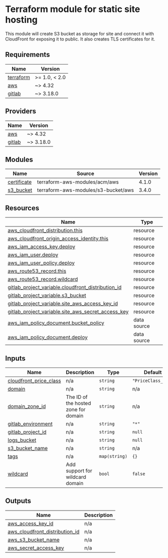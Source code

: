 # Terraform module for static site hosting

This module will create S3 bucket as storage for site and connect it with CloudFront for exposing it to public. It also creates TLS certificates for it.

## Requirements

| Name                                                                     | Version       |
| ------------------------------------------------------------------------ | ------------- |
| <a name="requirement_terraform"></a> [terraform](#requirement_terraform) | >= 1.0, < 2.0 |
| <a name="requirement_aws"></a> [aws](#requirement_aws)                   | ~> 4.32       |
| <a name="requirement_gitlab"></a> [gitlab](#requirement_gitlab)          | ~> 3.18.0     |

## Providers

| Name                                                      | Version   |
| --------------------------------------------------------- | --------- |
| <a name="provider_aws"></a> [aws](#provider_aws)          | ~> 4.32   |
| <a name="provider_gitlab"></a> [gitlab](#provider_gitlab) | ~> 3.18.0 |

## Modules

| Name                                                                 | Source                              | Version |
| -------------------------------------------------------------------- | ----------------------------------- | ------- |
| <a name="module_certificate"></a> [certificate](#module_certificate) | terraform-aws-modules/acm/aws       | 4.1.0   |
| <a name="module_s3_bucket"></a> [s3_bucket](#module_s3_bucket)       | terraform-aws-modules/s3-bucket/aws | 3.4.0   |

## Resources

| Name                                                                                                                                                        | Type        |
| ----------------------------------------------------------------------------------------------------------------------------------------------------------- | ----------- |
| [aws_cloudfront_distribution.this](https://registry.terraform.io/providers/hashicorp/aws/latest/docs/resources/cloudfront_distribution)                     | resource    |
| [aws_cloudfront_origin_access_identity.this](https://registry.terraform.io/providers/hashicorp/aws/latest/docs/resources/cloudfront_origin_access_identity) | resource    |
| [aws_iam_access_key.deploy](https://registry.terraform.io/providers/hashicorp/aws/latest/docs/resources/iam_access_key)                                     | resource    |
| [aws_iam_user.deploy](https://registry.terraform.io/providers/hashicorp/aws/latest/docs/resources/iam_user)                                                 | resource    |
| [aws_iam_user_policy.deploy](https://registry.terraform.io/providers/hashicorp/aws/latest/docs/resources/iam_user_policy)                                   | resource    |
| [aws_route53_record.this](https://registry.terraform.io/providers/hashicorp/aws/latest/docs/resources/route53_record)                                       | resource    |
| [aws_route53_record.wildcard](https://registry.terraform.io/providers/hashicorp/aws/latest/docs/resources/route53_record)                                   | resource    |
| [gitlab_project_variable.cloudfront_distribution_id](https://registry.terraform.io/providers/gitlabhq/gitlab/latest/docs/resources/project_variable)        | resource    |
| [gitlab_project_variable.s3_bucket](https://registry.terraform.io/providers/gitlabhq/gitlab/latest/docs/resources/project_variable)                         | resource    |
| [gitlab_project_variable.site_aws_access_key_id](https://registry.terraform.io/providers/gitlabhq/gitlab/latest/docs/resources/project_variable)            | resource    |
| [gitlab_project_variable.site_aws_secret_access_key](https://registry.terraform.io/providers/gitlabhq/gitlab/latest/docs/resources/project_variable)        | resource    |
| [aws_iam_policy_document.bucket_policy](https://registry.terraform.io/providers/hashicorp/aws/latest/docs/data-sources/iam_policy_document)                 | data source |
| [aws_iam_policy_document.deploy](https://registry.terraform.io/providers/hashicorp/aws/latest/docs/data-sources/iam_policy_document)                        | data source |

## Inputs

| Name                                                                                                | Description                          | Type          | Default            | Required |
| --------------------------------------------------------------------------------------------------- | ------------------------------------ | ------------- | ------------------ | :------: |
| <a name="input_cloudfront_price_class"></a> [cloudfront_price_class](#input_cloudfront_price_class) | n/a                                  | `string`      | `"PriceClass_100"` |    no    |
| <a name="input_domain"></a> [domain](#input_domain)                                                 | n/a                                  | `string`      | n/a                |   yes    |
| <a name="input_domain_zone_id"></a> [domain_zone_id](#input_domain_zone_id)                         | The ID of the hosted zone for domain | `string`      | n/a                |   yes    |
| <a name="input_gitlab_environment"></a> [gitlab_environment](#input_gitlab_environment)             | n/a                                  | `string`      | `"*"`              |    no    |
| <a name="input_gitlab_project_id"></a> [gitlab_project_id](#input_gitlab_project_id)                | n/a                                  | `string`      | `null`             |    no    |
| <a name="input_logs_bucket"></a> [logs_bucket](#input_logs_bucket)                                  | n/a                                  | `string`      | `null`             |    no    |
| <a name="input_s3_bucket_name"></a> [s3_bucket_name](#input_s3_bucket_name)                         | n/a                                  | `string`      | n/a                |   yes    |
| <a name="input_tags"></a> [tags](#input_tags)                                                       | n/a                                  | `map(string)` | `{}`               |    no    |
| <a name="input_wildcard"></a> [wildcard](#input_wildcard)                                           | Add support for wildcard domain      | `bool`        | `false`            |    no    |

## Outputs

| Name                                                                                                                          | Description |
| ----------------------------------------------------------------------------------------------------------------------------- | ----------- |
| <a name="output_aws_access_key_id"></a> [aws_access_key_id](#output_aws_access_key_id)                                        | n/a         |
| <a name="output_aws_cloudfront_distribution_id"></a> [aws_cloudfront_distribution_id](#output_aws_cloudfront_distribution_id) | n/a         |
| <a name="output_aws_s3_bucket_name"></a> [aws_s3_bucket_name](#output_aws_s3_bucket_name)                                     | n/a         |
| <a name="output_aws_secret_access_key"></a> [aws_secret_access_key](#output_aws_secret_access_key)                            | n/a         |
